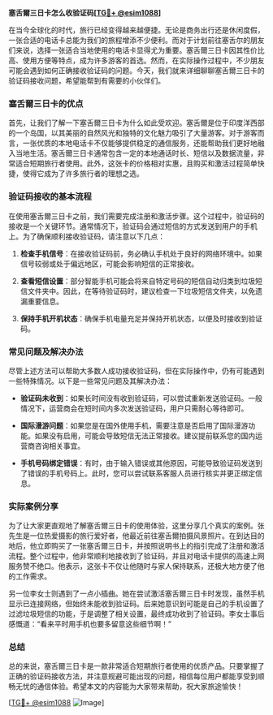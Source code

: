 **塞舌爾三日卡怎么收验证码[[TG💪+ @esim1088](https://t.me/s/esim1088)]**

在当今全球化的时代，旅行已经变得越来越便捷。无论是商务出行还是休闲度假，一张合适的电话卡总能为我们的旅程增添不少便利。而对于计划前往塞舌尔的朋友们来说，选择一张适合当地使用的电话卡显得尤为重要。塞舌爾三日卡因其性价比高、使用方便等特点，成为许多游客的首选。然而，在实际操作过程中，不少朋友可能会遇到如何正确接收验证码的问题。今天，我们就来详细聊聊塞舌爾三日卡的验证码接收问题，希望能帮到有需要的小伙伴们。

### 塞舌爾三日卡的优点

首先，让我们了解一下塞舌爾三日卡为什么如此受欢迎。塞舌爾是位于印度洋西部的一个岛国，以其美丽的自然风光和独特的文化魅力吸引了大量游客。对于游客而言，一张优质的本地电话卡不仅能够提供稳定的通信服务，还能帮助我们更好地融入当地生活。塞舌爾三日卡通常包含一定的本地通话时长、短信以及数据流量，非常适合短期旅行者使用。此外，这张卡的价格相对实惠，且购买和激活过程简单快捷，使得它成为了许多旅行者的理想之选。

### 验证码接收的基本流程

在使用塞舌爾三日卡之前，我们需要完成注册和激活步骤。这个过程中，验证码的接收是一个关键环节。通常情况下，验证码会通过短信的方式发送到用户的手机上。为了确保顺利接收验证码，请注意以下几点：

1. **检查手机信号**：在接收验证码前，务必确认手机处于良好的网络环境中。如果信号较弱或处于偏远地区，可能会影响短信的正常接收。
   
2. **查看短信设置**：部分智能手机可能会将来自特定号码的短信自动归类到垃圾短信文件夹中。因此，在等待验证码时，建议检查一下垃圾短信文件夹，以免遗漏重要信息。

3. **保持手机开机状态**：确保手机电量充足并保持开机状态，以便及时接收到验证码。

### 常见问题及解决办法

尽管上述方法可以帮助大多数人成功接收验证码，但在实际操作中，仍有可能遇到一些特殊情况。以下是一些常见问题及其解决办法：

- **验证码未收到**：如果长时间没有收到验证码，可以尝试重新发送验证码。一般情况下，运营商会在短时间内多次发送验证码，用户只需耐心等待即可。
  
- **国际漫游问题**：如果您是在国外使用手机，需要注意是否启用了国际漫游功能。如果没有启用，可能会导致短信无法正常接收。建议提前联系您的国内运营商咨询相关事宜。

- **手机号码绑定错误**：有时，由于输入错误或其他原因，可能导致验证码发送到了错误的手机号码上。此时，您可以尝试联系客服人员进行核实并更正绑定信息。

### 实际案例分享

为了让大家更直观地了解塞舌爾三日卡的使用体验，这里分享几个真实的案例。张先生是一位热爱摄影的旅行爱好者，他最近前往塞舌爾拍摄风景照片。在到达目的地后，他立即购买了一张塞舌爾三日卡，并按照说明书上的指引完成了注册和激活流程。整个过程中，他非常顺利地接收到了验证码，并且对电话卡提供的高速上网服务赞不绝口。他表示，这张卡不仅让他随时与家人保持联系，还极大地方便了他的工作需求。

另一位李女士则遇到了一点小插曲。她在尝试激活塞舌爾三日卡时发现，虽然手机显示已连接网络，但始终未能收到验证码。后来她意识到可能是自己的手机设置了过滤垃圾短信的功能，于是调整了相关设置，最终成功收到了验证码。李女士事后感慨道：“看来平时用手机也要多留意这些细节啊！”

### 总结

总的来说，塞舌爾三日卡是一款非常适合短期旅行者使用的优质产品。只要掌握了正确的验证码接收方法，并注意规避可能出现的问题，相信每位用户都能享受到顺畅无忧的通信体验。希望本文的内容能为大家带来帮助，祝大家旅途愉快！

[[TG💪+ @esim1088](https://t.me/s/esim1088) ![Image](https://i.postimg.cc/4NQfJmqS/Snipaste-2025-05-13-00-14-12.png)]